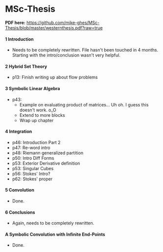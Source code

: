 MSc-Thesis
==========


**PDF here:**
https://github.com/mike-ghes/MSc-Thesis/blob/master/westernthesis.pdf?raw=true


#### 1 Introduction
  - Needs to be completely rewritten. File hasn't been touched in 4 months. Starting with the intro/conclusion wasn't very helpful.
  
#### 2 Hybrid Set Theory
  - p13: Finish writing up about flow problems

#### 3 Symbolic Linear Algebra
  - p43: 
    - Example on evaluating product of matrices... Uh oh. I guess this doesn't work. o_O
    - Extend to more blocks
	- Wrap up chapter

#### 4 Integration
  - p46: Introduction Part 2
  - p47: Re-word intro
  - p48: Riemann generalized partition
  - p50: Intro Diff Forms
  - p53: Exterior Derivative definition
  - p53: Singular Cubes
  - p56: Stokes' Intro?
  - p62: Stokes' proper
  
#### 5 Convolution
  - Done.
  
#### 6 Conclusions
  - Again, needs to be completely rewritten.

#### A Symbolic Convolution with Infinite End-Points
  - Done.
		
	
		
	
	